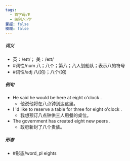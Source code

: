 ```yaml
---
tags:
  - 首字母/E
  - 级别/小学
掌握: false
模糊: false
---
```

##### 词义
- 英：/eɪt/； 美：/eɪt/
- #词性/num  八；八个；第八；八人划船队；表示八的符号
- #词性/adj  八(的)；八个(的)
##### 例句
- He said he would be here at eight o'clock .
	- 他说他将在八点钟到达这里。
- I 'd like to reserve a table for three for eight o'clock .
	- 我想预订八点钟供三人用餐的桌位。
- The government has created eight new peers .
	- 政府新封了八个贵族。
##### 形态
- #形态/word_pl eights
